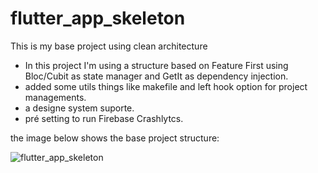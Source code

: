 # flutter_app_skeleton

This is my base project using clean architecture
 - In this project I'm using a structure based on Feature First using Bloc/Cubit as state manager and GetIt as dependency injection.
 - added some utils things like makefile and left hook option for project managements.
 - a designe system suporte.
 - pré setting to run Firebase Crashlytcs.

the image below shows the base project structure:


![flutter_app_skeleton](https://github.com/LeandroYu/flutter_app_skeleton/assets/51834987/4c079881-0a55-428e-825e-ecd215033f23)
